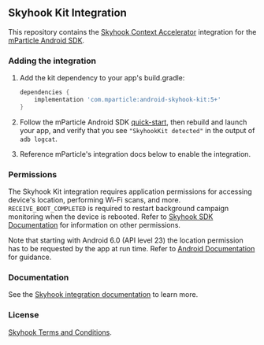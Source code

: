 ## Skyhook Kit Integration

This repository contains the [Skyhook Context Accelerator](http://www.skyhookwireless.com/products/context-accelerator) integration for the [mParticle Android SDK](https://github.com/mParticle/mparticle-android-sdk).

### Adding the integration

1. Add the kit dependency to your app's build.gradle:

    ```groovy
    dependencies {
        implementation 'com.mparticle:android-skyhook-kit:5+'
    }
    ```
2. Follow the mParticle Android SDK [quick-start](https://github.com/mParticle/mparticle-android-sdk), then rebuild and launch your app, and verify that you see `"SkyhookKit detected"` in the output of `adb logcat`.
3. Reference mParticle's integration docs below to enable the integration.

### Permissions

The Skyhook Kit integration requires application permissions for accessing device's location, performing Wi-Fi scans, and more. `RECEIVE_BOOT_COMPLETED` is required to restart background campaign monitoring when the device is rebooted. Refer to [Skyhook SDK Documentation](https://resources.skyhookwireless.com/wiki/type/documentation/skyhook-context/android-quickstart-guide/2327102) for information on other permissions.

Note that starting with Android 6.0 (API level 23) the location permission has to be requested by the app at run time. Refer to [Android Documentation](https://developer.android.com/training/permissions/requesting.html#perm-request) for guidance.

### Documentation

See the [Skyhook integration documentation](https://docs.mparticle.com/integrations/skyhook/event/) to learn more.

### License

[Skyhook Terms and Conditions](https://my.skyhookwireless.com/termsofservice).
